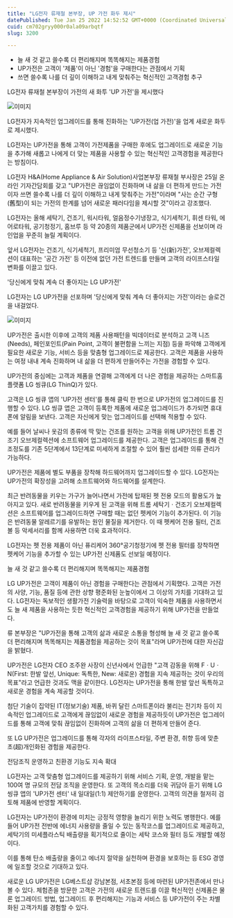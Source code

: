 ```yaml
---
title: "LG전자 류재철 본부장, UP 가전 화두 제시"
datePublished: Tue Jan 25 2022 14:52:52 GMT+0000 (Coordinated Universal Time)
cuid: cm702gryy000r0ala09arbqtf
slug: 3200

---
```



- 늘 새 것 같고 쓸수록 더 편리해지며 똑똑해지는 제품경험
- UP가전은 고객이 '제품'이 아닌 '경험'을 구매한다는 관점에서 기획
- 쓰면 쓸수록 나를 더 깊이 이해하고 내게 맞춰주는 혁신적인 고객경험 추구

LG전자 류재철 본부장이 가전의 새 화투 'UP 가전'을 제시했다

![이미지](https://cdn.hashnode.com/res/hashnode/image/upload/v1739253225466/5ede9ec1-09dd-41e3-827a-1a8b7c0f8cfb.jpeg)

LG전자가 지속적인 업그레이드를 통해 진화하는 'UP가전(업 가전)'을 업계 새로운 화두로 제시했다.

LG전자는 UP가전을 통해 고객이 가전제품을 구매한 후에도 업그레이드로 새로운 기능을 추가해 새롭고 나에게 더 맞는 제품을 사용할 수 있는 혁신적인 고객경험을 제공한다는 방침이다.

LG전자 H&A(Home Appliance & Air Solution)사업본부장 류재철 부사장은 25일 온라인 기자간담회를 갖고 "UP가전은 끊임없이 진화하며 내 삶을 더 편하게 만드는 가전이자 쓰면 쓸수록 나를 더 깊이 이해하고 내게 맞춰주는 가전"이라며 "사는 순간 구형(舊型)이 되는 가전의 한계를 넘어 새로운 패러다임을 제시할 것"이라고 강조했다.

LG전자는 올해 세탁기, 건조기, 워시타워, 얼음정수기냉장고, 식기세척기, 휘센 타워, 에어로타워, 공기청정기, 홈브루 등 약 20종의 제품군에서 UP가전 신제품을 선보이며 라인업을 꾸준히 늘릴 계획이다.

앞서 LG전자는 건조기, 식기세척기, 프리미엄 무선청소기 등 '신(新)가전', 오브제컬렉션이 대표하는 '공간 가전' 등 이전에 없던 가전 트렌드를 만들며 고객의 라이프스타일 변화를 이끌고 있다.

'당신에게 맞춰 계속 더 좋아지는 LG UP가전'

LG전자는 LG UP가전을 선포하며 '당신에게 맞춰 계속 더 좋아지는 가전'이라는 슬로건을 내걸었다.

![이미지](https://cdn.hashnode.com/res/hashnode/image/upload/v1739253227211/7c64356c-0aa8-40ce-8c22-adac94870787.jpeg)

UP가전은 출시한 이후에 고객의 제품 사용패턴을 빅데이터로 분석하고 고객 니즈(Needs), 페인포인트(Pain Point, 고객이 불편함을 느끼는 지점) 등을 파악해 고객에게 필요한 새로운 기능, 서비스 등을 맞춤형 업그레이드로 제공한다. 고객은 제품을 사용하는 여정 내내 계속 진화하며 내 삶을 더 편하게 만들어주는 가전을 경험할 수 있다.

UP가전의 중심에는 고객과 제품을 연결해 고객에게 더 나은 경험을 제공하는 스마트홈 플랫폼 LG 씽큐(LG ThinQ)가 있다.

고객은 LG 씽큐 앱의 'UP가전 센터'를 통해 클릭 한 번으로 UP가전의 업그레이드를 진행할 수 있다. LG 씽큐 앱은 고객이 등록한 제품에 새로운 업그레이드가 추가되면 휴대폰에 알림을 보낸다. 고객은 자신에게 맞는 업그레이드를 선택해 적용할 수 있다.

예를 들어 날씨나 옷감의 종류에 딱 맞는 건조를 원하는 고객을 위해 UP가전인 트롬 건조기 오브제컬렉션에 소프트웨어 업그레이드를 제공한다. 고객은 업그레이드를 통해 건조정도를 기존 5단계에서 13단계로 미세하게 조절할 수 있어 훨씬 섬세한 의류 관리가 가능하다.

UP가전은 제품에 별도 부품을 장착해 하드웨어까지 업그레이드할 수 있다. LG전자는 UP가전의 확장성을 고려해 소프트웨어와 하드웨어를 설계한다.

최근 반려동물을 키우는 가구가 늘어나면서 가전에 탑재된 펫 전용 모드의 활용도가 높아지고 있다. 새로 반려동물을 키우게 된 고객을 위해 트롬 세탁기ㆍ건조기 오브제컬렉션은 소프트웨어를 업그레이드하면 구매할 때는 없던 펫케어 기능이 추가된다. 이 기능은 반려동물 알레르기를 유발하는 원인 물질을 제거한다. 이 때 펫케어 전용 필터, 건조볼 등 악세서리를 함께 사용하면 더욱 효과적이다.

LG전자는 펫 전용 제품이 아닌 퓨리케어 360°공기청정기에 펫 전용 필터를 장착하면 펫케어 기능을 추가할 수 있는 UP가전 신제품도 선보일 예정이다.

늘 새 것 같고 쓸수록 더 편리해지며 똑똑해지는 제품경험

LG UP가전은 고객이 제품이 아닌 경험을 구매한다는 관점에서 기획했다. 고객은 가전의 사양, 기능, 품질 등에 관한 상향 평준화된 눈높이에서 그 이상의 가치를 기대하고 있다. LG전자는 독보적인 생활가전 기술력을 바탕으로 고객이 익숙한 제품을 사용하면서도 늘 새 제품을 사용하는 듯한 혁신적인 고객경험을 제공하기 위해 UP가전을 만들었다.

류 본부장은 "UP가전을 통해 고객의 삶과 새로운 소통을 형성해 늘 새 것 같고 쓸수록 더 편리해지며 똑똑해지는 제품경험을 제공하는 것이 목표"라며 UP가전에 대한 자신감을 밝혔다.

UP가전은 LG전자 CEO 조주완 사장이 신년사에서 언급한 "고객 감동을 위해 FㆍUㆍN(First: 한발 앞선, Unique: 독특한, New: 새로운) 경험을 지속 제공하는 것이 우리의 목표"라고 언급한 것과도 맥을 같이한다. LG전자는 UP가전을 통해 한발 앞선 독특하고 새로운 경험을 계속 제공할 것이다.

첨단 기술이 집약된 IT(정보기술) 제품, 바퀴 달린 스마트폰이라 불리는 전기차 등이 지속적인 업그레이드로 고객에게 끊임없이 새로운 경험을 제공하듯이 UP가전은 업그레이드를 통해 고객에 맞춰 끊임없이 진화하며 고객의 삶을 더 편하게 만들어 준다.

또 LG UP가전은 업그레이드를 통해 각자의 라이프스타일, 주변 환경, 취향 등에 맞춘 초(超)개인화된 경험을 제공한다.

전담조직 운영하고 친환경 기능도 지속 확대

LG전자는 고객 맞춤형 업그레이드를 제공하기 위해 서비스 기획, 운영, 개발을 맡는 100여 명 규모의 전담 조직을 운영한다. 또 고객의 목소리를 더욱 귀담아 듣기 위해 LG 씽큐 앱의 'UP가전 센터' 내 일대일(1:1) 제안하기를 운영한다. 고객의 의견을 철저히 검토해 제품에 반영할 계획이다.

LG전자는 UP가전이 환경에 미치는 긍정적 영향을 늘리기 위한 노력도 병행한다. 예를 들어 UP가전 전반에 에너지 사용량을 줄일 수 있는 동작코스를 업그레이드로 제공하고, 세탁기의 미세플라스틱 배출량을 획기적으로 줄이는 세탁 코스와 필터 등도 개발할 예정이다.

이를 통해 탄소 배출량을 줄이고 에너지 절약을 실천하며 환경을 보호하는 등 ESG 경영에 일조할 것으로 기대하고 있다.

새로운 LG UP가전은 LG베스트샵 강남본점, 서초본점 등에 마련된 UP가전존에서 만나볼 수 있다. 체험존을 방문한 고객은 가전의 새로운 트렌드를 이끌 혁신적인 신제품은 물론 업그레이드 방법, 업그레이드 후 편리해지는 기능과 서비스 등 UP가전이 주는 차별화된 고객가치를 경험할 수 있다.